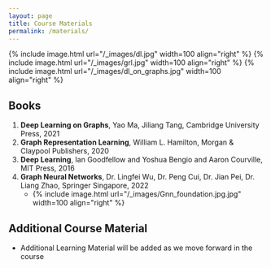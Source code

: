 ```yaml
---
layout: page
title: Course Materials
permalink: /materials/
---
```


{% include image.html url="/_images/dl.jpg" width=100 align="right" %}
{% include image.html url="/_images/grl.jpg" width=100 align="right" %}
{% include image.html url="/_images/dl_on_graphs.jpg" width=100 align="right" %}



## Books

1. **Deep Learning on Graphs**, Yao Ma, Jiliang Tang, Cambridge University Press, 2021
2. **Graph Representation Learning**, William L. Hamilton, Morgan & Claypool Publishers, 2020
3. **Deep Learning**, Ian Goodfellow and Yoshua Bengio and Aaron Courville, MIT Press, 2016
4. **Graph Neural Networks**, Dr. Lingfei Wu, Dr. Peng Cui, Dr. Jian Pei, Dr. Liang Zhao, Springer Singapore, 2022
    - {% include image.html url="/_images/Gnn_foundation.jpg.jpg" width=100 align="right" %}

## Additional Course Material

* Additional Learning Material will be added as we move forward in the course
